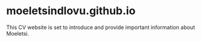 # moeletsindlovu.github.io
This CV website is set to introduce and provide important information about Moeletsi.
